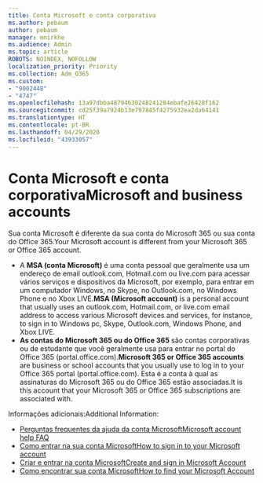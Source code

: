 ```yaml
---
title: Conta Microsoft e conta corporativa
ms.author: pebaum
author: pebaum
manager: mnirkhe
ms.audience: Admin
ms.topic: article
ROBOTS: NOINDEX, NOFOLLOW
localization_priority: Priority
ms.collection: Adm_O365
ms.custom:
- "9002448"
- "4747"
ms.openlocfilehash: 13a97dbba48794630248241284ebafe26428f162
ms.sourcegitcommit: cd25f39a7924b13e797845f4275932ea2da64141
ms.translationtype: HT
ms.contentlocale: pt-BR
ms.lasthandoff: 04/29/2020
ms.locfileid: "43933057"
---
```

# <a name="microsoft-and-business-accounts"></a><span data-ttu-id="1af1d-102">Conta Microsoft e conta corporativa</span><span class="sxs-lookup"><span data-stu-id="1af1d-102">Microsoft and business accounts</span></span>

<span data-ttu-id="1af1d-103">Sua conta Microsoft é diferente da sua conta do Microsoft 365 ou sua conta do Office 365.</span><span class="sxs-lookup"><span data-stu-id="1af1d-103">Your Microsoft account is different from your Microsoft 365 or Office 365 account.</span></span>

- <span data-ttu-id="1af1d-104">A **MSA (conta Microsoft)** é uma conta pessoal que geralmente usa um endereço de email outlook.com, Hotmail.com ou live.com para acessar vários serviços e dispositivos da Microsoft, por exemplo, para entrar em um computador Windows, no Skype, no Outlook.com, no Windows Phone e no Xbox LIVE.</span><span class="sxs-lookup"><span data-stu-id="1af1d-104">**MSA (Microsoft account)** is a personal account that usually uses an outlook.com, Hotmail.com, or live.com email address to access various Microsoft devices and services, for instance, to sign in to Windows pc, Skype, Outlook.com, Windows Phone, and Xbox LIVE.</span></span>
- <span data-ttu-id="1af1d-105">**As contas do Microsoft 365 ou do Office 365** são contas corporativas ou de estudante que você geralmente usa para entrar no portal do Office 365 (portal.office.com).</span><span class="sxs-lookup"><span data-stu-id="1af1d-105">**Microsoft 365 or Office 365 accounts** are business or school accounts that you usually use to log in to your Office 365 portal (portal.office.com).</span></span> <span data-ttu-id="1af1d-106">Esta é a conta à qual as assinaturas do Microsoft 365 ou do Office 365 estão associadas.</span><span class="sxs-lookup"><span data-stu-id="1af1d-106">It is this account that your Microsoft 365 or Office 365 subscriptions are associated with.</span></span>

<span data-ttu-id="1af1d-107">Informações adicionais:</span><span class="sxs-lookup"><span data-stu-id="1af1d-107">Additional Information:</span></span>

- [<span data-ttu-id="1af1d-108">Perguntas frequentes da ajuda da conta Microsoft</span><span class="sxs-lookup"><span data-stu-id="1af1d-108">Microsoft account help FAQ</span></span>](https://support.microsoft.com/hub/4294457/microsoft-account-help) 
- [<span data-ttu-id="1af1d-109">Como entrar na sua conta Microsoft</span><span class="sxs-lookup"><span data-stu-id="1af1d-109">How to sign in to your Microsoft account</span></span>](https://support.microsoft.com/help/4028195/microsoft-account-how-to-sign-in)
- [<span data-ttu-id="1af1d-110">Criar e entrar na conta Microsoft</span><span class="sxs-lookup"><span data-stu-id="1af1d-110">Create and sign in Microsoft Account</span></span>](https://account.microsoft.com/account)
- [<span data-ttu-id="1af1d-111">Como encontrar sua conta Microsoft</span><span class="sxs-lookup"><span data-stu-id="1af1d-111">How to find your Microsoft Account</span></span>](https://support.microsoft.com/help/13811/microsoft-account-how-to-find)
